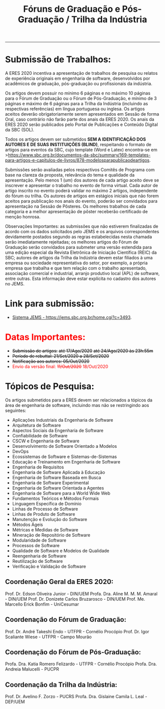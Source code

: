 ﻿---
layout: page-fullwidth
title: "Fóruns de Graduação e Pós-Graduação / Trilha da Indústria"
#meta_title: "Dúvidas? Entre em contato conosco"
subheadline: ""
#teaser: "Entre em contato conosco pelo e-mail #eres2020.uem@gmail.com"
permalink: "/chamada/"
header:
   image_fullwidth: banner_eres2021.png
---
<hr>

<h1>Submissão de Trabalhos:</h1>

A ERES 2020 incentiva a apresentação de trabalhos de pesquisa ou relatos de experiência originais em engenharia de software, desenvolvidos por acadêmicos de graduação, pós-graduação ou profissionais da indústria.

Os artigos devem possuir no mínimo 6 páginas e no máximo 10 páginas para o Fórum de Graduação ou o Fórum de Pós-Graduação, e mínimo de 3 páginas e máximo de 6 páginas para a Trilha da Indústria (incluindo as respectivas referências) em língua portuguesa ou inglesa. Os artigos aceitos deverão obrigatoriamente serem apresentados em Sessão de forma Oral, caso contrário não farão parte dos anais da ERES 2020. Os anais da ERES 2020 serão publicados pelo Portal de Publicações e Conteúdo Digital da SBC (SOL).

Todos os artigos devem ser submetidos <b>SEM A IDENTIFICAÇÃO DOS AUTORES E DE SUAS INSTITUIÇÕES (BLIND)</b>, respeitando o formato de artigos para eventos da SBC, cujo template (Word e Latex) encontra-se em ><a href="https://www.sbc.org.br/documentos-da-sbc/summary/169-templates-para-artigos-e-capitulos-de-livros/878-modelosparapublicaodeartigos" target="_blank">https://www.sbc.org.br/documentos-da-sbc/summary/169-templates-para-artigos-e-capitulos-de-livros/878-modelosparapublicaodeartigos</a>.

Submissões serão avaliadas pelos respectivos Comitês de Programa com base na clareza da proposta, relevância do tema e qualidade da apresentação. Pelo menos 1 (um) dos autores de cada artigo aceito deve se inscrever e apresentar o trabalho no evento de forma virtual. Cada autor de artigo inscrito no evento poderá validar no máximo 2 artigos, independente do fórum ou trilha. Os autores de artigos em estágios iniciais que não forem aceitos para publicação nos anais do evento, poderão ser convidados para apresentação na Sessão de Pôsteres. Os melhores trabalhos de cada categoria e a melhor apresentação de pôster receberão certificado de menção honrosa.

Observações Importantes:
as submissões que não estiverem finalizadas de acordo com os dados solicitados pelo JEMS e os arquivos correspondentes devidamente postados segundo as regras estabelecidas nesta chamada serão imediatamente rejeitadas;
os melhores artigos do Fórum de Graduação serão convidados para submeter uma versão estendida para uma edição especial da Revista Eletrônica de Iniciação Científica (REIC) da SBC;
autores de artigos da Trilha da Indústria devem estar filiados à uma empresa ou sociedade representativa do setor, por exemplo, a própria empresa que trabalha e que tem relação com o trabalho apresentado, associação comercial e industrial, arranjo produtivo local (APL) de software, entre outras. Esta informação deve estar explícita no cadastro dos autores no JEMS.

<h1>Link para submissão:</h1>

<ul>
<li><a href="https://jems.sbc.org.br/home.cgi?c=3493" target="_blank">Sistema JEMS - https://jems.sbc.org.br/home.cgi?c=3493</a>.</li>
</ul>


<h1><font color="red">Datas Importantes:</font></h1>

<ul>
<li><font color="black"><strike>Submissão de artigos:</strike>     <strike>até 17/Ago/2020</strike> <strike>até 24/Ago/2020 às 23h:55m</strike></font></li>
<li><font color="black"><strike>Período de rebuttal:      21/Set/2020 a 28/Set/2020</strike></font></li>
<li><font color="black"><strike>Notificação aos autores:  05/Out/2020</strike></font></li>
<li><font color="red">Envio da versão final:    <strike>11/Out/2020</strike> 18/Out/2020</font></li>
</ul>


<h1>Tópicos de Pesquisa:</h1>

Os artigos submetidos para a ERES devem ser relacionados a tópicos da área de engenharia de software, incluindo mas não se restringindo aos seguintes:

<ul>
<li>Aplicações Industriais da Engenharia de Software</li>
<li>Arquitetura de Software</li>
<li>Aspectos Sociais da Engenharia de Software</li>
<li>Confiabilidade de Software</li>
<li>CSCW e Engenharia de Software</li>
<li>Desenvolvimento de Software Orientado a Modelos</li>
<li>DevOps</li>
<li>Ecossistemas de Software e Sistemas-de-Sistemas</li>
<li>Educação e Treinamento em Engenharia de Software</li>
<li>Engenharia de Requisitos</li>
<li>Engenharia de Software Aplicada à Educação</li>
<li>Engenharia de Software Baseada em Busca</li>
<li>Engenharia de Software Experimental</li>
<li>Engenharia de Software Orientada a Agentes</li>
<li>Engenharia de Software para a World Wide Web</li>
<li>Fundamentos Teóricos e Métodos Formais</li>
<li>Linguagem Específica de Domínio</li>
<li>Linhas de Processo de Software</li>
<li>Linhas de Produto de Software</li>
<li>Manutenção e Evolução do Software</li>
<li>Métodos Ágeis</li>
<li>Métricas e Medidas de Software</li>
<li>Mineração de Repositório de Software</li>
<li>Modularidade de Software</li>
<li>Processos de Software</li>
<li>Qualidade de Software e Modelos de Qualidade</li>
<li>Reengenharia de Software</li>
<li>Reutilização de Software</li>
<li>Verificação e Validação de Software</li>
</ul>

<h2>Coordenação Geral da ERES 2020:</h2>
     Prof. Dr. Edson Oliveira Junior - DIN/UEM
     Profa. Dra. Aline M. M. M. Amaral - DIN/UEM
     Prof. Dr. Donizete Carlos Bruzarosco - DIN/UEM
     Prof. Me. Marcello Erick Bonfim - UniCesumar

<h2>Coordenação do Fórum de Graduação:</h2>
     Prof. Dr. André Takeshi Endo - UTFPR - Cornélio Procópio
     Prof. Dr. Igor Scaliante Wiese - UTFPR - Campo Mourão

<h2>Coordenação do Fórum de Pós-Graduação:</h2>
     Profa. Dra. Katia Romero Felizardo - UTFPR - Cornélio Procópio
     Profa. Dra. Andreia Malucelli - PUCPR

<h2>Coordenação da Trilha da Indústria:</h2>
     Prof. Dr. Avelino F. Zorzo - PUCRS
     Profa. Dra. Gislaine Camila L. Leal - DEP/UEM

